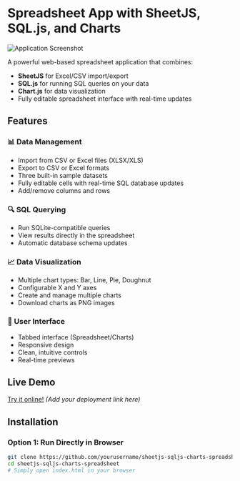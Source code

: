 # Spreadsheet App with SheetJS, SQL.js, and Charts

![Application Screenshot](/screenshot.png)

A powerful web-based spreadsheet application that combines:
- **SheetJS** for Excel/CSV import/export
- **SQL.js** for running SQL queries on your data
- **Chart.js** for data visualization
- Fully editable spreadsheet interface with real-time updates

## Features

### 📊 Data Management
- Import from CSV or Excel files (XLSX/XLS)
- Export to CSV or Excel formats
- Three built-in sample datasets
- Fully editable cells with real-time SQL database updates
- Add/remove columns and rows

### 🔍 SQL Querying
- Run SQLite-compatible queries
- View results directly in the spreadsheet
- Automatic database schema updates

### 📈 Data Visualization
- Multiple chart types: Bar, Line, Pie, Doughnut
- Configurable X and Y axes
- Create and manage multiple charts
- Download charts as PNG images

### 🎨 User Interface
- Tabbed interface (Spreadsheet/Charts)
- Responsive design
- Clean, intuitive controls
- Real-time previews

## Live Demo

[Try it online!](#) *(Add your deployment link here)*

## Installation

### Option 1: Run Directly in Browser

```bash
git clone https://github.com/yourusername/sheetjs-sqljs-charts-spreadsheet.git
cd sheetjs-sqljs-charts-spreadsheet
# Simply open index.html in your browser
